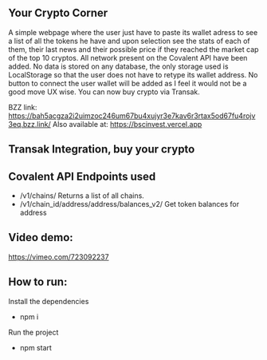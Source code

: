 ## Your Crypto Corner

A simple webpage where the user just have to paste its wallet adress to see a list of all the tokens he have and upon selection see the stats of each of them, their last news and their possible price if they reached the market cap of the top 10 cryptos.
All network present on the Covalent API have been added.
No data is stored on any database, the only storage used is LocalStorage so that the user does not have to retype its wallet address.
No button to connect the user wallet will be added as I feel it would not be a good move UX wise.
You can now buy crypto via Transak.

BZZ link: https://bah5acgza2i2uimzoc246um67bu4xujyr3e7kav6r3rtax5od67fu4rojv3eq.bzz.link/
Also available at: https://bscinvest.vercel.app

## Transak Integration, buy your crypto

## Covalent API Endpoints used
- /v1/chains/ Returns a list of all chains.
- /v1/chain_id/address/address/balances_v2/ Get token balances for address

## Video demo:
https://vimeo.com/723092237

## How to run:
Install the dependencies
- npm i

Run the project
- npm start
